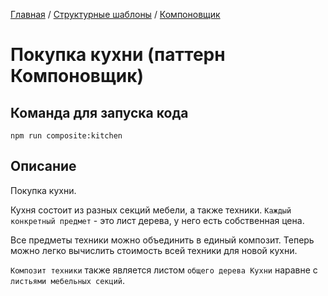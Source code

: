 [Главная](../../..) / [Структурные шаблоны](../..) / [Компоновщик](..)

# Покупка кухни (паттерн Компоновщик)

## Команда для запуска кода

```
npm run composite:kitchen
```

## Описание

Покупка кухни.

Кухня состоит из разных секций мебели, а также техники. `Каждый конкретный предмет` - это лист дерева, у него есть собственная цена.

Все предметы техники можно объединить в единый композит. Теперь можно легко вычислить стоимость всей техники для новой кухни.

`Композит техники` также является листом `общего дерева Кухни` наравне с `листьями мебельных секций`.